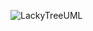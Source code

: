 ![LackyTreeUML](https://user-images.githubusercontent.com/22378271/61296800-8ad2db00-a7e3-11e9-9c94-6016b9a13819.jpg)
